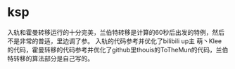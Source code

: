 # ksp
入轨和霍曼转移运行的十分完美，兰伯特转移是计算的60秒后出发的特例，然后不是非常的普适，里边调了参。
入轨的代码参考并优化了bilibili up主 萌丶Klee 的代码，霍曼转移的代码参考并优化了github里thouis的ToTheMun的代码，兰伯特转移的算法部分是自己写的。
